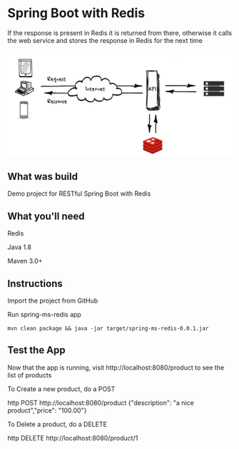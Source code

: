 # Spring Boot with Redis
If the response is present in Redis it is returned from there, otherwise it calls the web service and stores the response in Redis for the next time

![Print](https://github.com/diogo-santos/spring-ms-redis/blob/master/redis.png)

## What was build
Demo project for RESTful Spring Boot with Redis

## What you'll need
Redis

Java 1.8

Maven 3.0+

## Instructions
Import the project from GitHub

Run spring-ms-redis app
```
mvn clean package && java -jar target/spring-ms-redis-0.0.1.jar
```
## Test the App
Now that the app is running, visit http://localhost:8080/product to see the list of products

To Create a new product, do a POST

http POST http://localhost:8080/product  {"description": "a nice product","price": "100.00"}

To Delete a product, do a DELETE
 
http DELETE http://localhost:8080/product/1
